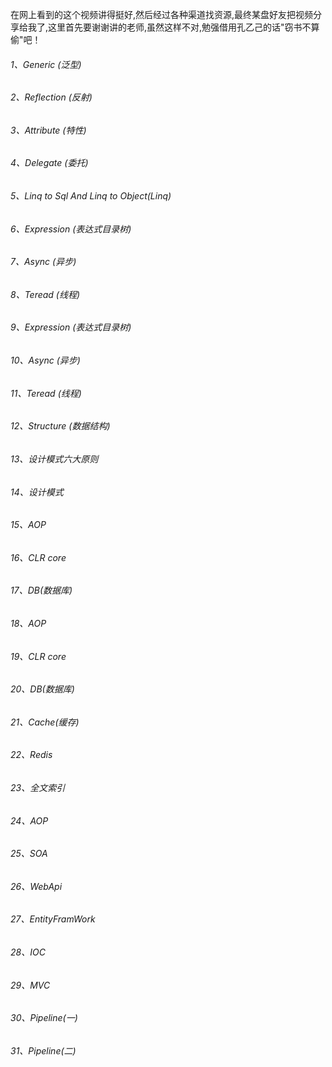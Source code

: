  在网上看到的这个视频讲得挺好,然后经过各种渠道找资源,最终某盘好友把视频分享给我了,这里首先要谢谢讲的老师,虽然这样不对,勉强借用孔乙己的话"窃书不算偷"吧！
 
 ###### 1、Generic (泛型)
 ###### 2、Reflection (反射)
 ###### 3、Attribute (特性)
 ###### 4、Delegate (委托)
 ###### 5、Linq to Sql And Linq to Object(Linq)
 ###### 6、Expression (表达式目录树)
 ###### 7、Async (异步)
 ###### 8、Teread (线程)
 ###### 9、Expression (表达式目录树)
 ###### 10、Async (异步)
 ###### 11、Teread (线程)
 ###### 12、Structure (数据结构)
 ###### 13、设计模式六大原则
 ###### 14、设计模式
 ###### 15、AOP 
 ###### 16、CLR core
 ###### 17、DB(数据库)
 ###### 18、AOP 
 ###### 19、CLR core
 ###### 20、DB(数据库)
 ###### 21、Cache(缓存)
 ###### 22、Redis
 ###### 23、全文索引
 ###### 24、AOP 
 ###### 25、SOA
 ###### 26、WebApi
 ###### 27、EntityFramWork 
 ###### 28、IOC
 ###### 29、MVC
 ###### 30、Pipeline(一)
 ###### 31、Pipeline(二)

